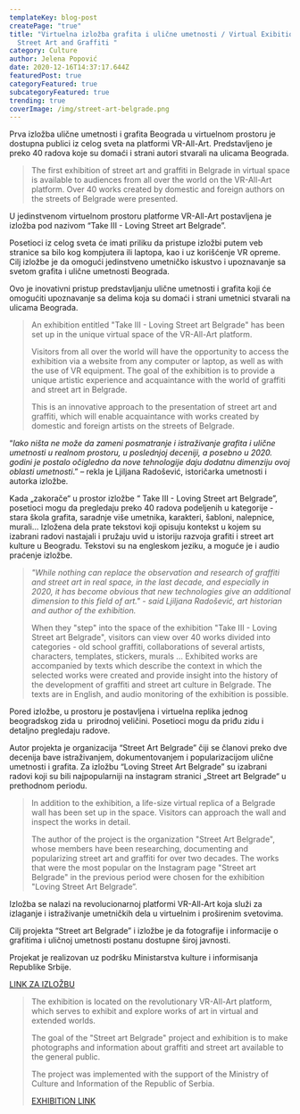 ```yaml
---
templateKey: blog-post
createPage: "true"
title: "Virtuelna izložba grafita i ulične umetnosti / Virtual Exibition of
  Street Art and Graffiti "
category: Culture
author: Jelena Popović
date: 2020-12-16T14:37:17.644Z
featuredPost: true
categoryFeatured: true
subcategoryFeatured: true
trending: true
coverImage: /img/street-art-belgrade.png
---
```

Prva izložba ulične umetnosti i grafita Beograda u virtuelnom prostoru je dostupna publici iz celog sveta na platformi VR-All-Art. Predstavljeno je preko 40 radova koje su domaći i strani autori stvarali na ulicama Beograda.

> The first exhibition of street art and graffiti in Belgrade in virtual space is available to audiences from all over the world on the VR-All-Art platform. Over 40 works created by domestic and foreign authors on the streets of Belgrade were presented.

U jedinstvenom virtuelnom prostoru platforme VR-All-Art postavljena je izložba pod nazivom “Take III - Loving Street art Belgrade”. 

Posetioci iz celog sveta će imati priliku da pristupe izložbi putem veb stranice sa bilo kog kompjutera ili laptopa, kao i uz korišćenje VR opreme. Cilj izložbe je da omogući jedinstveno umetničko iskustvo i upoznavanje sa svetom grafita i ulične umetnosti Beograda. 

Ovo je inovativni pristup predstavljanju ulične umetnosti i grafita koji će omogućiti upoznavanje sa delima koja su domaći i strani umetnici stvarali na ulicama Beograda.

> An exhibition entitled "Take III - Loving Street art Belgrade" has been set up in the unique virtual space of the VR-All-Art platform.
>
> Visitors from all over the world will have the opportunity to access the exhibition via a website from any computer or laptop, as well as with the use of VR equipment. The goal of the exhibition is to provide a unique artistic experience and acquaintance with the world of graffiti and street art in Belgrade.
>
> This is an innovative approach to the presentation of street art and graffiti, which will enable acquaintance with works created by domestic and foreign artists on the streets of Belgrade.

“*Iako ništa ne može da zameni posmatranje i istraživanje grafita i ulične umetnosti u realnom prostoru, u poslednjoj deceniji, a posebno u 2020. godini je postalo očigledno da nove tehnologije daju dodatnu dimenziju ovoj oblasti umetnosti*.” – rekla je Ljiljana Radošević, istoričarka umetnosti i autorka izložbe.  

Kada „zakorače“ u prostor izložbe “ Take III - Loving Street art Belgrade”, posetioci mogu da pregledaju preko 40 radova podeljenih u kategorije - stara škola grafita, saradnje više umetnika, karakteri, šabloni, nalepnice, murali... Izložena dela prate tekstovi koji opisuju kontekst u kojem su izabrani radovi nastajali i pružaju uvid u istoriju razvoja grafiti i street art kulture u Beogradu. Tekstovi su na engleskom jeziku, a moguće je i audio praćenje izložbe.

> *"While nothing can replace the observation and research of graffiti and street art in real space, in the last decade, and especially in 2020, it has become obvious that new technologies give an additional dimension to this field of art." - said Ljiljana Radošević, art historian and author of the exhibition.*
>
> When they "step" into the space of the exhibition "Take III - Loving Street art Belgrade", visitors can view over 40 works divided into categories - old school graffiti, collaborations of several artists, characters, templates, stickers, murals ... Exhibited works are accompanied by texts which describe the context in which the selected works were created and provide insight into the history of the development of graffiti and street art culture in Belgrade. The texts are in English, and audio monitoring of the exhibition is possible.

Pored izložbe, u prostoru je postavljena i virtuelna replika jednog beogradskog zida u  prirodnoj veličini. Posetioci mogu da priđu zidu i detaljno pregledaju radove.

Autor projekta je organizacija “Street Art Belgrade” čiji se članovi preko dve decenija bave istraživanjem, dokumentovanjem i popularizacijom ulične umetnosti i grafita. Za izložbu “Loving Street Art Belgrade” su izabrani radovi koji su bili najpopularniji na instagram stranici „Street art Belgrade“ u prethodnom periodu.

> In addition to the exhibition, a life-size virtual replica of a Belgrade wall has been set up in the space. Visitors can approach the wall and inspect the works in detail.
>
> The author of the project is the organization "Street Art Belgrade", whose members have been researching, documenting and popularizing street art and graffiti for over two decades. The works that were the most popular on the Instagram page "Street art Belgrade" in the previous period were chosen for the exhibition "Loving Street Art Belgrade”.

Izložba se nalazi na revolucionarnoj platformi VR-All-Art koja služi za izlaganje i istraživanje umetničkih dela u virtuelnim i proširenim svetovima. 

Cilj projekta “Street art Belgrade” i izložbe je da fotografije i informacije o grafitima i uličnoj umetnosti postanu dostupne široj javnosti.

Projekat je realizovan uz podršku Ministarstva kulture i informisanja Republike Srbije.

[LINK ZA IZLOŽBU](https://vrallart.com/vr-exhibitions/eg/take_3_street_art_belgrade/)

> The exhibition is located on the revolutionary VR-All-Art platform, which serves to exhibit and explore works of art in virtual and extended worlds.
>
> The goal of the "Street art Belgrade" project and exhibition is to make photographs and information about graffiti and street art available to the general public.
>
> The project was implemented with the support of the Ministry of Culture and Information of the Republic of Serbia.
>
> [EXHIBITION LINK](https://vrallart.com/vr-exhibitions/eg/take_3_street_art_belgrade/)